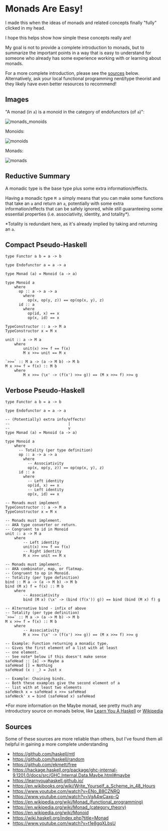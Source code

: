 # Monads Are Easy!

I made this when the ideas of monads and related concepts finally "fully" clicked in my head.

I hope this helps show how simple these concepts really are!

My goal is not to provide a complete introduction to monads, but to summarize the
important points in a way that is easy to understand for someone who already has some
experience working with or learning about monads.

For a more complete introduction, please see the [sources](#Sources) below. Alternatively,
ask your local functional programming nerd/type theorist and they likely have even better
resources to recommend!

## Images

"A monad (in `a`) is a monoid in the category of endofunctors (of `a`)":

![monads_monoids](https://github.com/user-attachments/assets/77ddca7f-1223-44a8-b726-7ef3dc8b24f4)

Monoids:

![monoids](https://github.com/user-attachments/assets/9ba8ec53-e9f7-4800-b96c-3d78dfa0b802)

Monads:

![monads](https://github.com/user-attachments/assets/efe6535a-d225-4bc8-b714-8b000566d91f)

## Reductive Summary

A monadic type is the base type plus some extra information/effects.

Having a monadic type `M a` simply means that you can make some functions that take an `a`
and return an `a`, potentially with some extra information/effects that can be safely ignored,
while still guaranteeing some essential properties (i.e. associativity, identity, and
totality*).

*Totality is redundant here, as it's already implied by taking and returning an `a`.

## Compact Pseudo-Haskell

    type Functor a b = a -> b

    type Endofunctor a = a -> a

    type Monad (a) = Monoid (a -> a)

    type Monoid a
        where
          op :: a -> a -> a
            where
              op(x, op(y, z)) == op(op(x, y), z)
          id :: a
            where
              op(id, x) == x
              op(x, id) == x

    TypeConstructor :: a -> M a
    TypeConstructor x = M x

    unit :: a -> M a
        where
            unit(x) >>= f == f(x)
            M x >>= unit == M x
            
    `>>=` :: M a -> (a -> M b) -> M b
    M x >>= f = f(x) :: M b
        where
            M x >>= (\x' -> (f(x') >>= g)) == (M x >>= f) >>= g

## Verbose Pseudo-Haskell

    type Functor a b = a -> b

    type Endofunctor a = a -> a

    -- (Potentially) extra info/effects!
    --                          |
    --                          v  
    type Monad (a) = Monoid (a -> a)

    type Monoid a
        where
          -- Totality (per type definition)
          op :: a -> a -> a
            where
              -- Associativity
              op(x, op(y, z)) == op(op(x, y), z)
          id :: a
            where
              -- Left identity
              op(id, x) == x
              -- Left identity
              op(x, id) == x

    -- Monads must implement
    TypeConstructor :: a -> M a
    TypeConstructor x = M x

    -- Monads must implement.
    -- AKA type converter or return.
    -- Congruent to id in Monoid
    unit :: a -> M a
        where
            -- Left identity
            unit(x) >>= f == f(x)
            -- Right identity
            M x >>= unit == M x

    -- Monads must implement.
    -- AKA combinator, map, or flatmap.
    -- Congruent to op in Monoid.
    -- Totality (per type definition)   
    bind :: M a -> (a -> M b) -> M b
    bind (M x) f = f(x) :: M b
        where
            -- Associativity
            bind (M x) (\x' -> (bind (f(x')) g)) == bind (bind (M x) f) g

    -- Alternative bind - infix of above
    -- Totality (per type definition)   
    `>>=` :: M a -> (a -> M b) -> M b
    M x >>= f = f(x) :: M b
        where
            -- Associativity
            M x >>= (\x' -> (f(x') >>= g)) == (M x >>= f) >>= g
            
    -- Example: Function returning a monadic type.
    -- Gives the first element of a list with at least
    -- one element.
    -- See note* below if this doesn't make sense
    safeHead :: [a] -> Maybe a
    safeHead [] = Nothing
    safeHead (x : _) = Just x

    -- Example: Chaining binds.
    -- Both these examples give the second element of a 
    -- list with at least two elements
    safeNeck x = safeHead x >>= safeHead
    safeNeck' x = bind (safeHead x) safeHead

*For more information on the Maybe monad, see pretty much any introductory source on monads below, like [Learn You A Haskell](https://learnyouahaskell.github.io/a-fistful-of-monads.html#getting-our-feet-wet-with-maybe) or [Wikipedia](https://en.wikipedia.org/wiki/Monad_(functional_programming)#Overview)

## Sources

Some of these sources are more reliable than others, but I've found them all helpful in gaining a more complete understanding

- https://github.com/haskell/mtl
- https://github.com/haskell/random
- https://github.com/ekmett/free
- https://hackage.haskell.org/package/ghc-internal-9.1201.0/docs/src/GHC.Internal.Data.Maybe.html#maybe
- https://learnyouahaskell.github.io/
- https://en.wikibooks.org/wiki/Write_Yourself_a_Scheme_in_48_Hours
- https://www.youtube.com/watch?v=ENo_B8CZNRQ
- https://www.youtube.com/watch?v=VgA4wCaxp-Q
- https://en.wikipedia.org/wiki/Monad_(functional_programming)
- https://en.wikipedia.org/wiki/Monad_(category_theory)
- https://en.wikipedia.org/wiki/Monoid
- https://wiki.haskell.org/index.php?title=Monad
- https://www.youtube.com/watch?v=t1e8gqXLbsU
